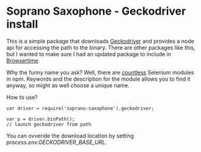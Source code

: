 # Soprano Saxophone - Geckodriver install

This is a simple package that downloads [Geckodriver](https://github.com/mozilla/geckodriver) and 
provides a node api for accessing the path to the binary. There are other packages like this, but I wanted to make sure
I had an updated package to include in [Browsertime](http://www.browsertime.net).

Why the funny name you ask? Well, there are [countless](https://www.npmjs.com/search?q=selenium) Selenium modules in npm.
Keywords and the description for the module allows you to find it anyway, so might as well choose a unique name.

How to use?
```node
var driver = require('soprano-saxophone').geckodriver;

var p = driver.binPath();
// launch geckodriver from path
```

You can ovveride the download location by setting *process.env.GECKODRIVER_BASE_URL*.